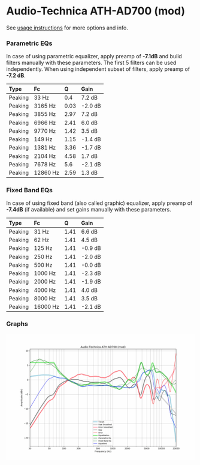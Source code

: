 # Audio-Technica ATH-AD700 (mod)
See [usage instructions](https://github.com/jaakkopasanen/AutoEq#usage) for more options and info.

### Parametric EQs
In case of using parametric equalizer, apply preamp of **-7.1dB** and build filters manually
with these parameters. The first 5 filters can be used independently.
When using independent subset of filters, apply preamp of **-7.2 dB**.

| Type    | Fc       |    Q | Gain    |
|:--------|:---------|:-----|:--------|
| Peaking | 33 Hz    | 0.4  | 7.2 dB  |
| Peaking | 3165 Hz  | 0.03 | -2.0 dB |
| Peaking | 3855 Hz  | 2.97 | 7.2 dB  |
| Peaking | 6966 Hz  | 2.41 | 6.0 dB  |
| Peaking | 9770 Hz  | 1.42 | 3.5 dB  |
| Peaking | 149 Hz   | 1.15 | -1.4 dB |
| Peaking | 1381 Hz  | 3.36 | -1.7 dB |
| Peaking | 2104 Hz  | 4.58 | 1.7 dB  |
| Peaking | 7678 Hz  | 5.6  | -2.1 dB |
| Peaking | 12860 Hz | 2.59 | 1.3 dB  |

### Fixed Band EQs
In case of using fixed band (also called graphic) equalizer, apply preamp of **-7.4dB**
(if available) and set gains manually with these parameters.

| Type    | Fc       |    Q | Gain    |
|:--------|:---------|:-----|:--------|
| Peaking | 31 Hz    | 1.41 | 6.6 dB  |
| Peaking | 62 Hz    | 1.41 | 4.5 dB  |
| Peaking | 125 Hz   | 1.41 | -0.9 dB |
| Peaking | 250 Hz   | 1.41 | -2.0 dB |
| Peaking | 500 Hz   | 1.41 | -0.0 dB |
| Peaking | 1000 Hz  | 1.41 | -2.3 dB |
| Peaking | 2000 Hz  | 1.41 | -1.9 dB |
| Peaking | 4000 Hz  | 1.41 | 4.0 dB  |
| Peaking | 8000 Hz  | 1.41 | 3.5 dB  |
| Peaking | 16000 Hz | 1.41 | -2.1 dB |

### Graphs
![](./Audio-Technica%20ATH-AD700%20(mod).png)